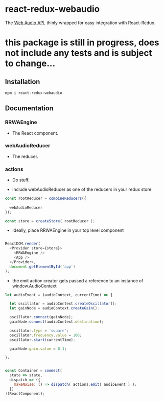 # react-redux-webaudio

The [Web Audio API](https://developer.mozilla.org/en-US/docs/Web/API/Web_Audio_API), thinly wrapped for easy integration with React-Redux.

# this package is still in progress, does not include any tests and is subject to change...

## Installation
```bash
npm i react-redux-webaudio
```

## Documentation

### RRWAEngine
* The React component.

### webAudioReducer
* The reducer.

### actions
* Do stuff.

* include webAudioReducer as one of the reducers in your redux store
```javascript
const rootReducer = combineReducers({
  ...
  webAudioReducer
});

const store = createStore( rootReducer );
```

* Ideally, place RRWAEngine in your top level component
```javascript

ReactDOM.render(
  <Provider store={store}>
    <RRWAEngine />
    <App />
  </Provider>,
  document.getElementById('app')
);
```

* the emit action creator gets passed a reference to an instance of window.AudioContext
```javascript
let audioEvent = (audioContext, currentTime) => {

  let oscillator = audioContext.createOscillator();
  let gainNode = audioContext.createGain();

  oscillator.connect(gainNode);
  gainNode.connect(audioContext.destination);

  oscillator.type = 'square';
  oscillator.frequency.value = 100;
  oscillator.start(currentTime);

  gainNode.gain.value = 0.1;

};


const Container = connect(
  state => state,
  dispatch => ({
    makeNoise: () => dispatch( actions.emit( audioEvent ) );
  })
)(ReactComponent);
```
